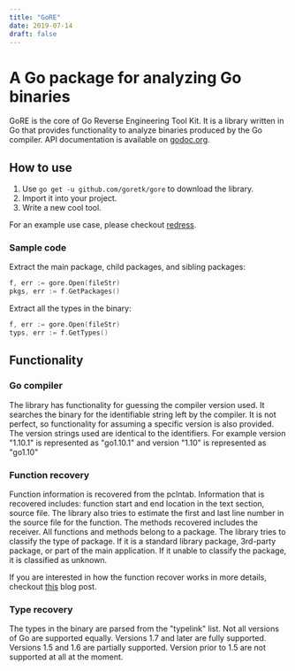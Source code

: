 ```yaml
---
title: "GoRE"
date: 2019-07-14
draft: false
---
```

# A Go package for analyzing Go binaries

GoRE is the core of Go Reverse Engineering Tool Kit. It is a library written in
Go that provides functionality to analyze binaries produced by the Go compiler.
API documentation is available on [godoc.org](https://godoc.org/github.com/goretk/gore).

## How to use

1. Use `go get -u github.com/goretk/gore` to download the library.
2. Import it into your project.
3. Write a new cool tool.

For an example use case, please checkout [redress](https://github.com/goretk/redress).

### Sample code

Extract the main package, child packages, and sibling packages:
```go
f, err := gore.Open(fileStr)
pkgs, err := f.GetPackages()
```

Extract all the types in the binary:
```go
f, err := gore.Open(fileStr)
typs, err := f.GetTypes()
```

## Functionality

### Go compiler

The library has functionality for guessing the compiler version used. It
searches the binary for the identifiable string left by the compiler. It is not
perfect, so functionality for assuming a specific version is also provided. The
version strings used are identical to the identifiers. For example version
"1.10.1" is represented as "go1.10.1" and version "1.10" is represented as
"go1.10"

### Function recovery

Function information is recovered from the pclntab. Information that is
recovered includes: function start and end location in the text section, source
file. The library also tries to estimate the first and last line number in the
source file for the function.  The methods recovered includes the receiver. All
functions and methods belong to a package. The library tries to classify the
type of package. If it is a standard library package, 3rd-party package, or
part of the main application. If it unable to classify the package, it is
classified as unknown.

If you are interested in how the function recover works in more details, checkout
[this](https://lekstu.ga/posts/pclntab-function-recovery/) blog post.

### Type recovery

The types in the binary are parsed from the "typelink" list. Not all versions
of Go are supported equally. Versions 1.7 and later are fully supported.
Versions 1.5 and 1.6 are partially supported.  Version prior to 1.5 are not
supported at all at the moment.

